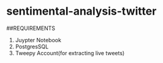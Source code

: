 # sentimental-analysis-twitter


##REQUIREMENTS

1. Juypter Notebook
2. PostgresSQL
3. Tweepy Account(for extracting live tweets)









